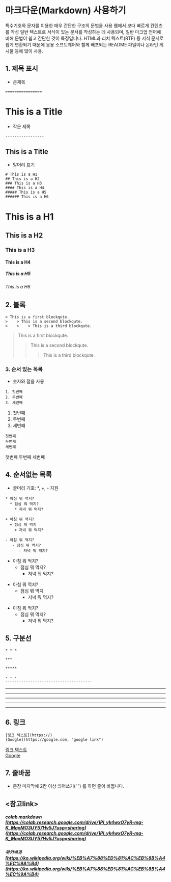 # 마크다운(Markdown) 사용하기  

  특수기호와 문자를 이용한 매우 간단한 구조의 문법을 사용
  웹에서 보다 빠르게 컨텐츠를 작성
  일반 텍스트로 서식이 있는 문서를 작성하는 데 사용되며, 일반 마크업 언어에 비해 문법이 쉽고 간단한 것이 특징입니다.
  HTML과 리치 텍스트(RTF) 등 서식 문서로 쉽게 변환되기 때문에 응용 소프트웨어와 함께 배포되는 README 파일이나 온라인 게시물 등에 많이 사용.

## 1. 제목 표시  
* 큰제목
```This is a Title
================
```  
This is a Title
================  

* 작은 제목  
```This is a Title
-----------------
```
This is a Title 
-----------------      
    
* 말머리 표기  
```
# This is a H1
## This is a H2
### This is a H3
#### This is a H4
##### This is a H5
###### This is a H6  
``` 
# This is a H1
## This is a H2
### This is a H3
#### This is a H4
##### This is a H5
###### This is a H6  

## 2. 블록
```
> This is a first blockqute.
>    > This is a second blockqute.
>    >    > This is a third blockqute. 
```
> This is a first blockqute.
>    > This is a second blockqute.
>    >    > This is a third blockqute.  
 
### 3.  순서 있는 목록  
* 숫자와 점을 사용
```
1. 첫번째
2. 두번째
3. 세번째
```   
1. 첫번째
2. 두번째
3. 세번째
```
첫번째
두번째
세번째
```
첫번째
두번째
세번째
 

## 4. 순서없는 목록  
* 글머리 기호: *, +, - 지원  
```
* 아침 뭐 먹지?
  * 점심 뭐 먹지?
    * 저녁 뭐 먹지?  

+ 아침 뭐 먹지?
  + 점심 뭐 먹지
    + 저녁 뭐 먹지?
 
- 아침 뭐 먹지?
   - 점심 뭐 먹지?
      - 저녁 뭐 먹지?
```
* 아침 뭐 먹지?
  * 점심 뭐 먹지?
    * 저녁 뭐 먹지?  

+ 아침 뭐 먹지?
  + 점심 뭐 먹지
    + 저녁 뭐 먹지?
 
- 아침 뭐 먹지?
   - 점심 뭐 먹지?
      - 저녁 뭐 먹지?

## 5.  구분선 

```
* * *
 
***
 
*****
 
- - -
--------------------------------------
``` 
* * *
 
***
 
*****
 
- - -
--------------------------------------  

## 6.  링크
```
[링크 텍스트](https://)   
[Google](https://google.com, "google link") 
```
[링크 텍스트](https://)   
[Google](https://google.com, "google link") 

## 7.  줄바꿈
  * 문장 마지막에 2칸 이상 띄어쓰기(' ') 를 하면 줄이 바뀝니다.  

## <참고link>
##### colab markdown [https://colab.research.google.com/drive/1PI_yk4wxO7yR-mg-K_MqxMO3UY57Hv5J?usp=sharing](https://colab.research.google.com/drive/1PI_yk4wxO7yR-mg-K_MqxMO3UY57Hv5J?usp=sharing)
##### 위키백과 [https://ko.wikipedia.org/wiki/%EB%A7%88%ED%81%AC%EB%8B%A4%EC%9A%B4](https://ko.wikipedia.org/wiki/%EB%A7%88%ED%81%AC%EB%8B%A4%EC%9A%B4)  

